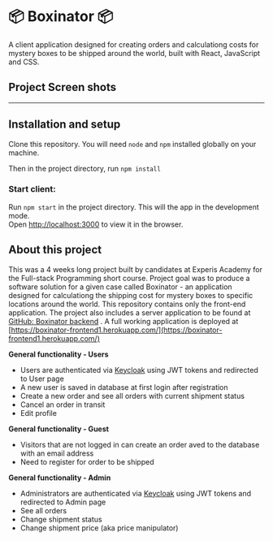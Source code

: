 # :package: Boxinator :package:

A client application designed for creating orders and calculationg costs for mystery boxes to be shipped around the world, built with React, JavaScript and CSS.

## Project Screen shots

----

## Installation and setup

Clone this repository. You will need `node` and `npm` installed globally on your machine. 

Then in the project directory, run `npm install`

### Start client:

Run `npm start` in the project directory. This will the app in the development mode.\
Open [http://localhost:3000](http://localhost:3000) to view it in the browser.

## About this project

This was a 4 weeks long project built by candidates at Experis Academy for the Full-stack Programming short course. Project goal was to produce a software solution for a given case called Boxinator - an application designed for calculationg the shipping cost for mystery boxes to specific locations around the world. This repository contains only the front-end application. The project also includes a server application to be found at [GitHub: Boxinator backend](https://github.com/lfgn84/Boxinator-backend) . A full working application is deployed at [https://boxinator-frontend1.herokuapp.com/](https://boxinator-frontend1.herokuapp.com/)

**General functionality - Users**
- Users are authenticated via [Keycloak](https://www.keycloak.org/) using JWT tokens and redirected to User page
- A new user is saved in database at first login after registration
- Create a new order and see all orders with current shipment status
- Cancel an order in transit
- Edit profile

**General functionality - Guest**
- Visitors that are not logged in can create an order aved to the database with an email address
- Need to register for order to be shipped

**General functionality - Admin**
- Administrators are authenticated via [Keycloak](https://www.keycloak.org/) using JWT tokens and redirected to Admin page
- See all orders
- Change shipment status
- Change shipment price (aka price manipulator)
